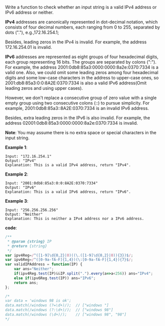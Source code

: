 ﻿Write a function to check whether an input string is a valid IPv4 address or IPv6 address or neither.

**IPv4** addresses are canonically represented in dot-decimal notation, which consists of four decimal numbers, each ranging from 0 to 255, separated by dots ("."), e.g.,172.16.254.1;

Besides, leading zeros in the IPv4 is invalid. For example, the address 172.16.254.01 is invalid.

**IPv6** addresses are represented as eight groups of four hexadecimal digits, each group representing 16 bits. The groups are separated by colons (":"). For example, the address 2001:0db8:85a3:0000:0000:8a2e:0370:7334 is a valid one. Also, we could omit some leading zeros among four hexadecimal digits and some low-case characters in the address to upper-case ones, so 2001:db8:85a3:0:0:8A2E:0370:7334 is also a valid IPv6 address(Omit leading zeros and using upper cases).

However, we don't replace a consecutive group of zero value with a single empty group using two consecutive colons (::) to pursue simplicity. For example, 2001:0db8:85a3::8A2E:0370:7334 is an invalid IPv6 address.

Besides, extra leading zeros in the IPv6 is also invalid. For example, the address 02001:0db8:85a3:0000:0000:8a2e:0370:7334 is invalid.

**Note**: You may assume there is no extra space or special characters in the input string.

**Example 1**:
```
Input: "172.16.254.1"
Output: "IPv4"
Explanation: This is a valid IPv4 address, return "IPv4".
```

**Example 2**:
```
Input: "2001:0db8:85a3:0:0:8A2E:0370:7334"
Output: "IPv6"
Explanation: This is a valid IPv6 address, return "IPv6".
```

**Example 3**:
```
Input: "256.256.256.256"
Output: "Neither"
Explanation: This is neither a IPv4 address nor a IPv6 address.
```

**code**:

```js
/**
 * @param {string} IP
 * @return {string}
 */
var ipv4Reg=/^([1-9]\d{0,2}|0)((\.([1-9]\d{0,2}|0)){3})$/;
var ipv6Reg=/^([0-9a-fA-F]{1,4})(\:[0-9a-fA-F]{1,4}){7}$/;
var validIPAddress = function(IP) {
    var ans="Neither";
    if(ipv4Reg.test(IP)&&IP.split(".").every(a=>a<256)) ans="IPv4";
    else if(ipv6Reg.test(IP)) ans="IPv6";
    return ans;
};

/*
var data = 'windows 98 is ok';
data.match(/windows (?=\d+)/);  // ["windows "]
data.match(/windows (?:\d+)/);  // ["windows 98"]
data.match(/windows (\d+)/);    // ["windows 98", "98"]
*/
```